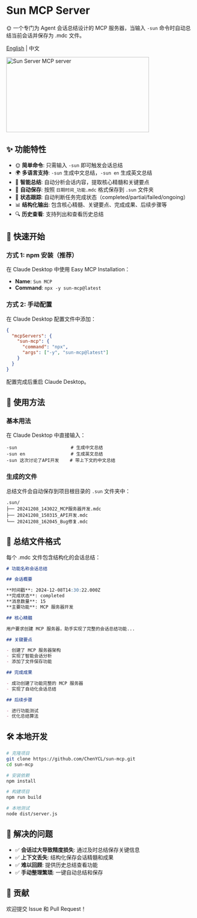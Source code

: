 # Sun MCP Server

🌞 一个专门为 Agent 会话总结设计的 MCP 服务器，当输入 `-sun` 命令时自动总结当前会话并保存为 .mdc 文件。

[English](./README_EN.md) | 中文

<a href="https://glama.ai/mcp/servers/@ChenYCL/sun-mcp">
  <img width="380" height="200" src="https://glama.ai/mcp/servers/@ChenYCL/sun-mcp/badge" alt="Sun Server MCP server" />
</a>

## ✨ 功能特性

- 🌞 **简单命令**: 只需输入 `-sun` 即可触发会话总结
- 🌍 **多语言支持**: `-sun` 生成中文总结，`-sun en` 生成英文总结
- 📝 **智能总结**: 自动分析会话内容，提取核心精髓和关键要点
- 📁 **自动保存**: 按照 `日期时间_功能.mdc` 格式保存到 `.sun` 文件夹
- 🎯 **状态跟踪**: 自动判断任务完成状态（completed/partial/failed/ongoing）
- 📊 **结构化输出**: 包含核心精髓、关键要点、完成成果、后续步骤等
- 🔍 **历史查看**: 支持列出和查看历史总结

## 🚀 快速开始

### 方式 1: npm 安装（推荐）

在 Claude Desktop 中使用 Easy MCP Installation：

- **Name**: `Sun MCP`
- **Command**: `npx -y sun-mcp@latest`

### 方式 2: 手动配置

在 Claude Desktop 配置文件中添加：

```json
{
  "mcpServers": {
    "sun-mcp": {
      "command": "npx",
      "args": ["-y", "sun-mcp@latest"]
    }
  }
}
```

配置完成后重启 Claude Desktop。

## 📖 使用方法

### 基本用法

在 Claude Desktop 中直接输入：

```
-sun                    # 生成中文总结
-sun en                 # 生成英文总结
-sun 这次讨论了API开发    # 带上下文的中文总结
```

### 生成的文件

总结文件会自动保存到项目根目录的 `.sun` 文件夹中：

```
.sun/
├── 20241208_143022_MCP服务器开发.mdc
├── 20241208_150315_API开发.mdc
└── 20241208_162045_Bug修复.mdc
```

## 📄 总结文件格式

每个 .mdc 文件包含结构化的会话总结：

```markdown
# 功能名称会话总结

## 会话概要

**时间戳**: 2024-12-08T14:30:22.000Z
**完成状态**: completed
**消息数量**: 15
**主要功能**: MCP 服务器开发

## 核心精髓

用户要求创建 MCP 服务器，助手实现了完整的会话总结功能...

## 关键要点

- 创建了 MCP 服务器架构
- 实现了智能会话分析
- 添加了文件保存功能

## 完成成果

- 成功创建了功能完整的 MCP 服务器
- 实现了自动化会话总结

## 后续步骤

- 进行功能测试
- 优化总结算法
```

## 🛠️ 本地开发

```bash
# 克隆项目
git clone https://github.com/ChenYCL/sun-mcp.git
cd sun-mcp

# 安装依赖
npm install

# 构建项目
npm run build

# 本地测试
node dist/server.js
```

## 🎯 解决的问题

- ✅ **会话过大导致精度损失**: 通过及时总结保存关键信息
- ✅ **上下文丢失**: 结构化保存会话精髓和成果
- ✅ **难以回顾**: 提供历史总结查看功能
- ✅ **手动整理繁琐**: 一键自动总结和保存

## 🤝 贡献

欢迎提交 Issue 和 Pull Request！